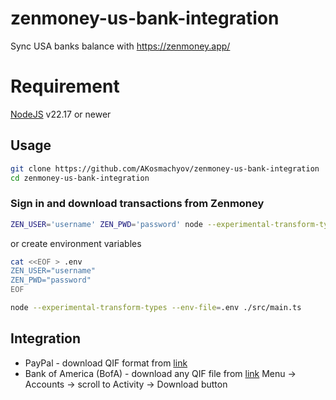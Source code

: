 # zenmoney-us-bank-integration

Sync USA banks balance with https://zenmoney.app/

# Requirement
[NodeJS](https://nodejs.org/en) v22.17 or newer

## Usage

```bash
git clone https://github.com/AKosmachyov/zenmoney-us-bank-integration
cd zenmoney-us-bank-integration
```

### Sign in and download transactions from Zenmoney

```bash
ZEN_USER='username' ZEN_PWD='password' node --experimental-transform-types ./src/main.ts
```

or create environment variables

```bash
cat <<EOF > .env
ZEN_USER="username"
ZEN_PWD="password"
EOF

node --experimental-transform-types --env-file=.env ./src/main.ts
```

## Integration

- PayPal - download QIF format from [link](https://www.paypal.com/reports/dlog)
- Bank of America (BofA) - download any QIF file from [link](https://www.bankofamerica.com) Menu -> Accounts -> scroll to Activity -> Download button

